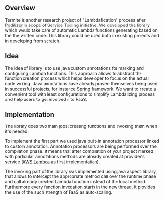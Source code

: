 ## Overview
Termite is another research project of "Lambdafication" process after
 [Podilizer](https://github.com/serviceprototypinglab/podilizer) in scope of Service Tooling initiative.
 We developed the library which would take care of automatic Lambda functions generating based on the the written
 code. This library could be used both in existing projects and in developing from scratch.

## Idea
The idea of library is to use java custom annotations for marking and configuring Lambda functions.
This approach allows to abstract the function creation process which helps developer to focus on the
actual code writing. Java annotations have already proven themselves being used in successful projects,
for instance [Spring](https://spring.io/) framework.
 We want to create a convenient tool with least configurations to simplify Lambdalizing process and help users
 to get involved into FaaS.

## Implementation

The library does two main jobs: creating functions and invoking them when it's needed.

To implement the first part we used java built-in annotation processor linked to custom annotation. Annotation
processors are being performed over the compilation phase. It means that after compilation of your project marked
with particular annotations methods are already created at provider's service
([AWS Lambda](https://aws.amazon.com/lambda/) as first implementation).

The invoking part of the library was implemented using java aspectj library, that allows to intercept the
appropriate method call over the runtime phase and call already created Lambda function instead of the local method.
Furthermore every function invocation starts in the new thread, it provides the use of the such strength of FaaS as
auto-scaling.


